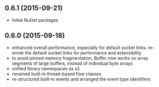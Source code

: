 ## 0.6.1 (2015-09-21)

- Initial NuGet packages

## 0.6.0 (2015-09-18)

- enhanced overall performance, especially for default socket links. re-wrote
  the default socket links for performance and extensibility
- to avoid pinned memory fragmentation, Buffer now works on array segments of 
  large buffers, instead of individual byte arrays
- unified library namespaces as x2
- renamed built-in thread-based flow classes
- re-structured built-in events and arranged the event type identifiers
